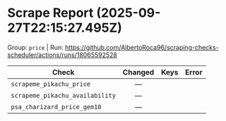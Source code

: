 # Scrape Report (2025-09-27T22:15:27.495Z)

Group: `price`  |  Run: https://github.com/AlbertoRoca96/scraping-checks-scheduler/actions/runs/18065592528

| Check | Changed | Keys | Error |
|---|:---:|:--|:--|
| `scrapeme_pikachu_price` | — |  |  |
| `scrapeme_pikachu_availability` | — |  |  |
| `psa_charizard_price_gem10` | — |  |  |
